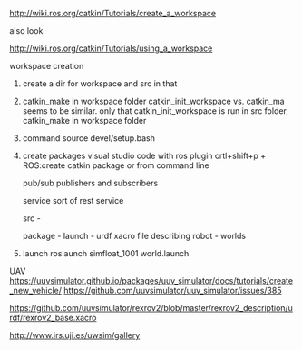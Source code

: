 
http://wiki.ros.org/catkin/Tutorials/create_a_workspace

also look

http://wiki.ros.org/catkin/Tutorials/using_a_workspace

workspace creation

1) create a dir for workspace and src in that
2) catkin_make in workspace folder
    catkin_init_workspace vs. catkin_ma
        seems to be similar. only that catkin_init_workspace is run in src folder, catkin_make in workspace folder

3) command source devel/setup.bash
4) create packages
    visual studio code with ros plugin crtl+shift+p + ROS:create catkin package
    or from command line

    pub/sub publishers and subscribers

    service sort of rest service

    src
        -

    package
        - launch
        - urdf xacro file describing robot 
        - worlds

5) launch
    roslaunch simfloat_1001 world.launch


UAV
https://uuvsimulator.github.io/packages/uuv_simulator/docs/tutorials/create_new_vehicle/
https://github.com/uuvsimulator/uuv_simulator/issues/385


https://github.com/uuvsimulator/rexrov2/blob/master/rexrov2_description/urdf/rexrov2_base.xacro

http://www.irs.uji.es/uwsim/gallery
